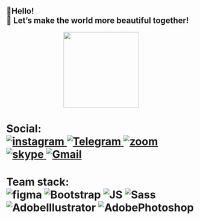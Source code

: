 <h2> 👋Hello! <br>
🎨 Let’s make the world more beautiful together!
</h2>
<div id="header" align="center">
<img src="https://media.giphy.com/media/kJV3yFjaVYtlP0CMOR/giphy.gif" width="200"/>
</div>
<h1 >Social:
<div id="badges">
<a href="https://instagram.com/_shuryakova_?igshid=NTc4MTIwNjQ2YQ==">
<img src="https://img.shields.io/badge/Instagram-blueviolet?logo=Instagram&logoColor=white" alt="instagram"/>
</a>
<a href="https://t.me/Julia6590">
<img src="https://img.shields.io/badge/Telegram-blue?logo=Telegram&logoColor=white" alt="Telegram"/>
</a>
<a href="">
<img src="https://img.shields.io/badge/Zoom-darkblue?logo=Zoom&logoColor=white" alt="zoom"/>
</a>
<a href="">
<img src="https://img.shields.io/badge/Skype-blue?logo=Skype&logoColor=white" alt="skype"/>
</a>
<a href="">
<img src="https://img.shields.io/badge/Gmail-orange?logo=gmail&logoColor=white" alt="Gmail"/>
</a>
</div>
</h1>

<h1 >Team stack:
<div id="badges">
<img src="https://img.shields.io/badge/Figma-red?logo=Figma&logoColor=white" alt="figma"/>
<img src="https://img.shields.io/badge/Bootstrap-blueviolet?logo=bootstrap&logoColor=white" alt="Bootstrap"/>
<img src="https://img.shields.io/badge/JavaScript-orange?logo=JavaScript&logoColor=white" alt="JS"/>
<img src="https://img.shields.io/badge/Sass-pink?logo=Sass&logoColor=white" alt="Sass"/>
<img src="https://img.shields.io/badge/AdobeIllustrator-orange?logo=AdobeIllustrator&logoColor=white" alt="AdobeIllustrator"/>
<img src="https://img.shields.io/badge/AdobePhotoshop-darkblue?logo=AdobePhotoshop&logoColor=white" alt="AdobePhotoshop"/>

</div>
</h1>
